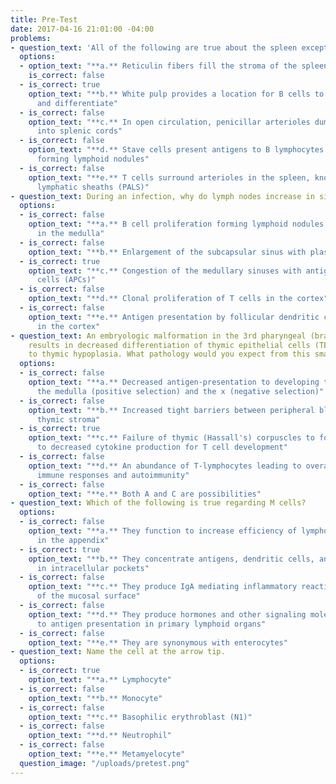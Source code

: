 ```yaml
---
title: Pre-Test
date: 2017-04-16 21:01:00 -04:00
problems:
- question_text: 'All of the following are true about the spleen except:'
  options:
  - option_text: "**a.** Reticulin fibers fill the stroma of the spleen"
    is_correct: false
  - is_correct: true
    option_text: "**b.** White pulp provides a location for B cells to proliferate
      and differentiate"
  - is_correct: false
    option_text: "**c.** In open circulation, penicillar arterioles dump blood directly
      into splenic cords"
  - is_correct: false
    option_text: "**d.** Stave cells present antigens to B lymphocytes in white pulp
      forming lymphoid nodules"
  - is_correct: false
    option_text: "**e.** T cells surround arterioles in the spleen, known as periarteriole
      lymphatic sheaths (PALS)"
- question_text: During an infection, why do lymph nodes increase in size?
  options:
  - is_correct: false
    option_text: "**a.** B cell proliferation forming lymphoid nodules (follicles)
      in the medulla"
  - is_correct: false
    option_text: "**b.** Enlargement of the subcapsular sinus with plasma cells"
  - is_correct: true
    option_text: "**c.** Congestion of the medullary sinuses with antigen presenting
      cells (APCs)"
  - is_correct: false
    option_text: "**d.** Clonal proliferation of T cells in the cortex"
  - is_correct: false
    option_text: "**e.** Antigen presentation by follicular dendritic cells to B cells
      in the cortex"
- question_text: An embryologic malformation in the 3rd pharyngeal (branchial) pouch
    results in decreased differentiation of thymic epithelial cells (TECs) leading
    to thymic hypoplasia. What pathology would you expect from this smaller thymus?
  options:
  - is_correct: false
    option_text: "**a.** Decreased antigen-presentation to developing thymocytes in
      the medulla (positive selection) and the x (negative selection)"
  - is_correct: false
    option_text: "**b.** Increased tight barriers between peripheral blood and the
      thymic stroma"
  - is_correct: true
    option_text: "**c.** Failure of thymic (Hassall's) corpuscles to form leading
      to decreased cytokine production for T cell development"
  - is_correct: false
    option_text: "**d.** An abundance of T-lymphocytes leading to overactive adaptive
      immune responses and autoimmunity"
  - is_correct: false
    option_text: "**e.** Both A and C are possibilities"
- question_text: Which of the following is true regarding M cells?
  options:
  - is_correct: false
    option_text: "**a.** They function to increase efficiency of lymphoid nodule activity
      in the appendix"
  - is_correct: true
    option_text: "**b.** They concentrate antigens, dendritic cells, and lymphocytes
      in intracellular pockets"
  - is_correct: false
    option_text: "**c.** They produce IgA mediating inflammatory reactions for defense
      of the mucosal surface"
  - is_correct: false
    option_text: "**d.** They produce hormones and other signaling molecules in response
      to antigen presentation in primary lymphoid organs"
  - is_correct: false
    option_text: "**e.** They are synonymous with enterocytes"
- question_text: Name the cell at the arrow tip.
  options:
  - is_correct: true
    option_text: "**a.** Lymphocyte"
  - is_correct: false
    option_text: "**b.** Monocyte"
  - is_correct: false
    option_text: "**c.** Basophilic erythroblast (N1)"
  - is_correct: false
    option_text: "**d.** Neutrophil"
  - is_correct: false
    option_text: "**e.** Metamyelocyte"
  question_image: "/uploads/pretest.png"
---
```


